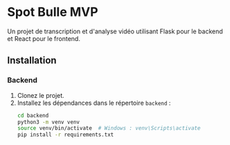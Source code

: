 # Spot Bulle MVP

Un projet de transcription et d'analyse vidéo utilisant Flask pour le backend et React pour le frontend.

## Installation

### Backend

1. Clonez le projet.
2. Installez les dépendances dans le répertoire `backend` :
   ```bash
   cd backend
   python3 -m venv venv
   source venv/bin/activate  # Windows : venv\Scripts\activate
   pip install -r requirements.txt
